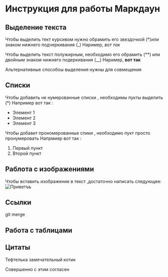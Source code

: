 # Инструкция для работы Маркдаун

## Выделение текста 

Чтобы выделить тект курсивом нужно обрамить его звездочкой (*)или знаком нижнего подчеркивания  (_) Наример, *вот так*

Чтобы выделить текст полужирным, необходимо его обрамить (**) или двойным знаком нижнего подеркивания (__) Наример, **вот так**

Альтернативные способоы выделения нужны для совмещения

## Списки 

Чтобы добавить не нумерованные списки , необходимы пукты выделить (*) Например вот так :
* Элемент 1 
* Элемент 2
* Элемент 3

Чтобы добавит прономерованные спики , необходимо пукт просто пронумеровать 
Напрмиер вот так :
1. Первый пункт 
2. Второй пункт

## Раблота с изображениями

Чтобы вставить изображение в текст ,достаточно написать следующее:
![Приветъъ](Teft.jpg)

## Ссылки
git merge 
## Работа с таблицами 

## Цитаты
Тефтелька замечательный котик 

Совершенно с этим согласен
